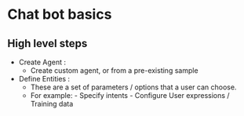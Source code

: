 # Chat bot basics

## High level steps
    
   - Create Agent : <br/>
        - Create custom agent, or from a pre-existing sample
   - Define Entities : <br/>
        - These are a set of parameters / options that a user can choose. <br/>
        - For example: 
    - Specify intents
    - Configure User expressions / Training data
    
    